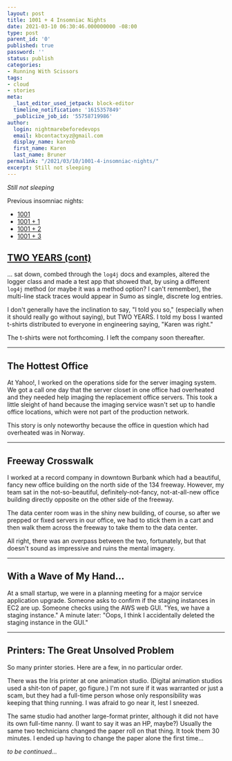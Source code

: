 ```yaml
---
layout: post
title: 1001 + 4 Insomniac Nights
date: 2021-03-10 06:30:46.000000000 -08:00
type: post
parent_id: '0'
published: true
password: ''
status: publish
categories:
- Running With Scissors
tags:
- cloud
- stories
meta:
  _last_editor_used_jetpack: block-editor
  timeline_notification: '1615357849'
  _publicize_job_id: '55758719986'
author:
  login: nightmarebeforedevops
  email: kbcontactxyz@gmail.com
  display_name: karenb
  first_name: Karen
  last_name: Bruner
permalink: "/2021/03/10/1001-4-insomniac-nights/"
excerpt: Still not sleeping
---
```


_Still not sleeping_

Previous insomniac nights:

- [1001](/2020/08/17/1001-insomniac-nights/)
- [1001 + 1](/2020/08/29/1001-1-insomniac-nights/)
- [1001 + 2](/2020/10/09/1001-2-insomniac-nights/)
- [1001 + 3](/2020/11/15/1001-3-insomniac-nights/)

## [TWO YEARS (cont)](/2020/11/15/1001-3-insomniac-nights/#two-years)

... sat down, combed through the `log4j` docs and examples, altered the logger class and made a test app that showed that, by using a different `log4j` method (or maybe it was a method option? I can't remember), the multi-line stack traces would appear in Sumo as single, discrete log entries.

I don't generally have the inclination to say, "I told you so," (especially when it should really go without saying), but TWO YEARS. I told my boss I wanted t-shirts distributed to everyone in engineering saying, "Karen was right."

The t-shirts were not forthcoming. I left the company soon thereafter.

* * *

## The Hottest Office

At Yahoo!, I worked on the operations side for the server imaging system. We got a call one day that the server closet in one office had overheated and they needed help imaging the replacement office servers. This took a little sleight of hand because the imaging service wasn't set up to handle office locations, which were not part of the production network.

This story is only noteworthy because the office in question which had overheated was in Norway.

* * *

## Freeway Crosswalk

I worked at a record company in downtown Burbank which had a beautiful, fancy new office building on the north side of the 134 freeway. However, my team sat in the not-so-beautiful, definitely-not-fancy, not-at-all-new office building directly opposite on the other side of the freeway.

The data center room was in the shiny new building, of course, so after we prepped or fixed servers in our office, we had to stick them in a cart and then walk them across the freeway to take them to the data center.

All right, there was an overpass between the two, fortunately, but that doesn't sound as impressive and ruins the mental imagery.

* * *

## With a Wave of My Hand...

At a small startup, we were in a planning meeting for a major service application upgrade. Someone asks to confirm if the staging instances in EC2 are up. Someone checks using the AWS web GUI. "Yes, we have a staging instance." A minute later: "Oops, I think I accidentally deleted the staging instance in the GUI."

* * *

## Printers: The Great Unsolved Problem

So many printer stories. Here are a few, in no particular order.

There was the Iris printer at one animation studio. (Digital animation studios used a shit-ton of paper, go figure.) I'm not sure if it was warranted or just a scam, but they had a full-time person whose only responsibility was keeping that thing running. I was afraid to go near it, lest I sneezed.

The same studio had another large-format printer, although it did not have its own full-time nanny. (I want to say it was an HP, maybe?) Usually the same two technicians changed the paper roll on that thing. It took them 30 minutes. I ended up having to change the paper alone the first time...

_to be continued..._


